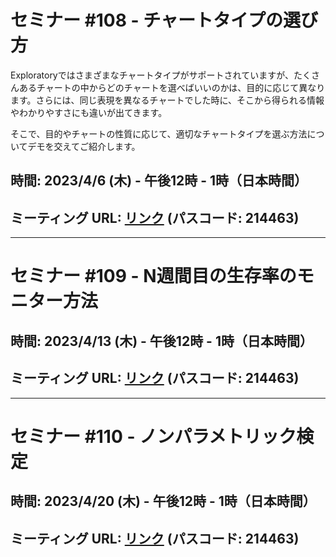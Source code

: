 # セミナー #108 - チャートタイプの選び方

Exploratoryではさまざまなチャートタイプがサポートされていますが、たくさんあるチャートの中からどのチャートを選べばいいのかは、目的に応じて異なります。さらには、同じ表現を異なるチャートでした時に、そこから得られる情報やわかりやすさにも違いが出てきます。

そこで、目的やチャートの性質に応じて、適切なチャートタイプを選ぶ方法についてデモを交えてご紹介します。

## 時間: 2023/4/6 (木) - 午後12時 - 1時（日本時間）

## ミーティング URL: [リンク](https://us02web.zoom.us/j/331585134?pwd=VGVyeXBRWjFMT2hESFdhSU45Z2d0dz09) (パスコード: 214463)

---

# セミナー #109 - N週間目の生存率のモニター方法

## 時間: 2023/4/13 (木) - 午後12時 - 1時（日本時間）

## ミーティング URL: [リンク](https://us02web.zoom.us/j/331585134?pwd=VGVyeXBRWjFMT2hESFdhSU45Z2d0dz09) (パスコード: 214463)

---

# セミナー #110 - ノンパラメトリック検定

## 時間: 2023/4/20 (木) - 午後12時 - 1時（日本時間）

## ミーティング URL: [リンク](https://us02web.zoom.us/j/331585134?pwd=VGVyeXBRWjFMT2hESFdhSU45Z2d0dz09) (パスコード: 214463)

